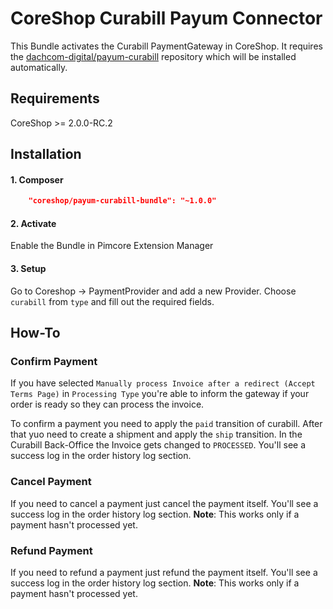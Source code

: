 # CoreShop Curabill Payum Connector
This Bundle activates the Curabill PaymentGateway in CoreShop.
It requires the [dachcom-digital/payum-curabill](https://github.com/dachcom-digital/payum-curabill) repository which will be installed automatically.

## Requirements
CoreShop >= 2.0.0-RC.2

## Installation

#### 1. Composer

```json
    "coreshop/payum-curabill-bundle": "~1.0.0"
```

#### 2. Activate
Enable the Bundle in Pimcore Extension Manager

#### 3. Setup
Go to Coreshop -> PaymentProvider and add a new Provider. Choose `curabill` from `type` and fill out the required fields.

## How-To

### Confirm Payment
If you have selected `Manually process Invoice after a redirect (Accept Terms Page)` in `Processing Type`
you're able to inform the gateway if your order is ready so they can process the invoice.

To confirm a payment you need to apply the `paid` transition of curabill.
After that yuo need to create a shipment and apply the `ship` transition.
In the Curabill Back-Office the Invoice gets changed to `PROCESSED`.
You'll see a success log in the order history log section.

### Cancel Payment
If you need to cancel a payment just cancel the payment itself.
You'll see a success log in the order history log section.
**Note**: This works only if a payment hasn't processed yet.

### Refund Payment
If you need to refund a payment just refund the payment itself.
You'll see a success log in the order history log section.
**Note**: This works only if a payment hasn't processed yet.

